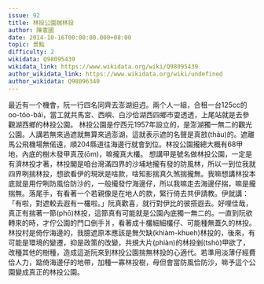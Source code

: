 ```yaml
---
issue: 92
title: 林投公園揣林投
author: 陳憲國
date: 2014-10-16T00:00:00.000+08:00
topic: 景點
difficulty: 2
wikidata: Q98095439
wikidata_link: https://www.wikidata.org/wiki/Q98095439
author_wikidata_link: https://www.wikidata.org/wiki/undefined
author_wikidata: Q98096340
---
```

最近有一个機會，阮一行四名同齊去澎湖𨑨迌。兩个人一組，合租一台125cc的oo-tóo-bái，當工就共馬宮、西嶼、白沙佮湖西四鄉市耍透透，上尾站就是去參觀湖西鄉的林投公園。
林投公園是佇西元1957年設立的，是澎湖獨一無二的觀光公園。人講若無來過遮就無算來過澎湖，這就表示遮的名聲是真敨(tháu)的。遮離馬公飛機場無偌遠，順204縣道往海邊行就會到位。林投公園攏總大概有68甲地，內底的樹木發甲真茂(ōm)，嘛攏真大欉。
想講甲是號名做林投公園，一定是有濟林投才著，林投閣是咱台灣滿四界的沙埔地攏有發的防風林，所以一到位我就四界咧揣林投，想欲看伊的現狀是啥款，啥知影揣真久煞揣攏無。我嘛想講林投本底就是用佇咧防風佮防沙的，一般攏發佇海邊仔，所以我嘛走去海邊仔揣，嘛是攏揣無。落尾手，有看著一个若親像是在地人的款，緊行倚去共伊請教。伊就講：「有啦，對遮較去遐有一欉啦。」阮真歡喜，就行對伊比的彼搭遐去。好哩佳哉，真正有揣著一篰(phō)林投，這篰真有可能就是公園內底獨一無二的。一直到阮欲轉來的時，才佇公園的門口倒手爿，看著成十欉細細欉仔、可能種無蓋久的林投。
林投村是倚佇海邊的，我臆遮原本應該是無欠缺(khiàm-khueh)林投的，後來，有可能是環境的變遷，抑是政策的改變，共規大片(phiàn)的林投剉(tshò)甲欲了，改種其他的樹種，造成這逝阮來到林投公園揣無林投的心適代。若準用淡薄仔經費佮人力，踮倚海邊仔的地帶，加種一寡林投樹，毋但會當防風佮防沙，嘛予這个公園變成真正的林投公園。